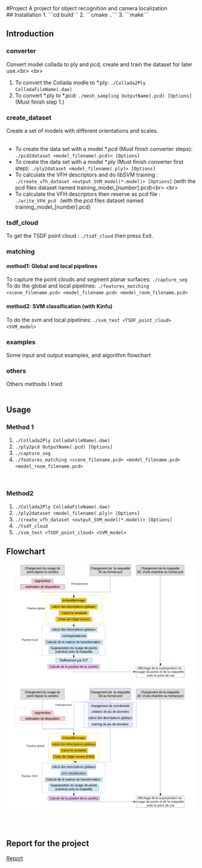 <snippet>
  <content>
#Project
A project for object recognition and camera localization
</br>
## Installation
1. ```cd build```
2. ```cmake ..```
3. ```make```
</br>

## Introduction
### converter
Convert model collada to ply and pcd, create and train the dataset for later use.\<br>
\<br>
1. To convert the Collada modle to *.ply: ```./Collada2Ply ColladaFileName(.dae)```</br>
2. To convert *.ply to *.pcd: ```./mesh_sampling OutputName(.pcd) [Options]``` (Must finish step 1.)</br>

### create_dataset
Create a set of models with different orientations and scales.</br>
</br>
* To create the data set with a model *.pcd (Must finish converter steps): ```./pcd2dataset <model_filename(.pcd)> [Options]```</br>
* To create the data set with a model *.ply (Must finish converter first step): ```./ply2dataset <model_filename(.ply)> [Options]``` </br>
* To calculate the VFH descriptors and do libSVM training : ```./create_vfh_dataset <output_SVM_model(*.model)> [Options]``` (with the pcd files dataset named training_model_[number].pcd)\<br>
\<br> 
* To calculate the VFH descriptors then reserve as pcd file : ```./write_VFH_pcd ``` (with the pcd files dataset named training_model_[number].pcd)</br>

### tsdf_cloud

To get the TSDF point cloud :  ```./tsdf_cloud``` then press Exit.     
### matching
#### method1: Global and local pipelines
To capture the point clouds and segment planar surfaces: ```./capture_seg```</br>
To do the global and local pipelines: ```./features_matching <scene_filename.pcd> <model_filename.pcd> <model_room_filename.pcd>```</br>
#### method2: SVM classification (with Kinfu)
To do the svm and local pipelines: ```./svm_test <TSDF_point_cloud> <SVM_model>```</br>
### examples
Some input and output examples, and algorithm flowchart</br>
### others
Others methods I tried</br>
</br>
## Usage
### Method 1
1. ```./Collada2Ply ColladaFileName(.dae)```</br>
2. ```./ply2pcd OutputName(.pcd) [Options]```</br>
3. ```./capture_seg```</br>
4. ```./features_matching <scene_filename.pcd> <model_filename.pcd> <model_room_filename.pcd>```</br>
</br>

### Method2
1. ```./Collada2Ply ColladaFileName(.dae)```</br>
2. ```./ply2dataset <model_filename(.ply)> [Options]```</br>
3. ```./create_vfh_dataset <output_SVM_model(*.model)> [Options]```</br>
4. ```./tsdf_cloud```</br>
5. ```./svm_test <TSDF_point_cloud> <SVM_model>```</br>

## Flowchart
![](https://github.com/Siyu-ZOUZOU/Project/blob/master/examples/methode1.png) 
![](https://github.com/Siyu-ZOUZOU/Project/blob/master/examples/methode2.png) 

</br>
  </content>
</snippet>

## Report for the project
[Report](https://drive.google.com/open?id=0B6L4aoLTHNX1bFlNR1pIUlNmbGc)  
